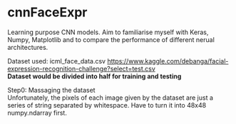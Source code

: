 # cnnFaceExpr
Learning purpose CNN models. Aim to familiarise myself with Keras, Numpy, Matplotlib and to compare the performance of different nerual architectures.

Dataset used: icml_face_data.csv https://www.kaggle.com/debanga/facial-expression-recognition-challenge?select=test.csv <br />
**Dataset would be divided into half for training and testing**

Step0: Massaging the dataset<br />
Unfortunately, the pixels of each image given by the dataset are just a series of string separated by whitespace. Have to turn it into 48x48 numpy.ndarray first.
